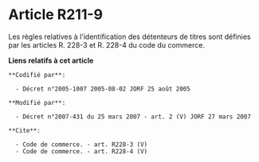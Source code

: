 # Article R211-9

Les règles relatives à l'identification des détenteurs de titres sont définies par les articles R. 228-3 et R. 228-4 du code
du commerce.

**Liens relatifs à cet article**

	**Codifié par**:

	  - Décret n°2005-1007 2005-08-02 JORF 25 août 2005

	**Modifié par**:

	  - Décret n°2007-431 du 25 mars 2007 - art. 2 (V) JORF 27 mars 2007

	**Cite**:

	  - Code de commerce. - art. R228-3 (V)
	  - Code de commerce. - art. R228-4 (V)
